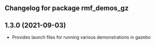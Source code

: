 ## Changelog for package rmf_demos_gz

1.3.0 (2021-09-03)
------------------
* Provides launch files for running various demonstrations in gazebo

